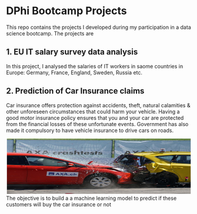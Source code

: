 # DPhi Bootcamp Projects
This repo contains the projects I developed during my participation in a data science bootcamp. The projects are

## 1. EU IT salary survey data analysis
In this project, I analysed the salaries of IT workers in saome countries in Europe: Germany, France, England, Sweden, Russia etc.

## 2. Prediction of Car Insurance claims
Car insurance offers protection against accidents, theft, natural calamities & other unforeseen circumstances that could harm your vehicle. Having a good motor insurance policy ensures that you and your car are protected from the financial losses of these unfortunate events. Government has also made it compulsory to have vehicle insurance to drive cars on roads.
<center><img src="pic.jpg"  width="500" height = "150"></center>
The objective is to build a a machine learning model to predict if these customers will buy the car insurance or not

